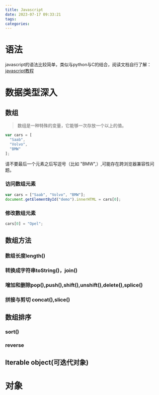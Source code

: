 ```yaml
---
title: Javascript
date: 2023-07-17 09:33:21
tags:
categories:
---
```


# 语法
javascript的语法比较简单，类似与python与C的结合，阅读文档自行了解：[javascript教程](https://developer.mozilla.org/zh-CN/docs/Learn/Getting_started_with_the_web/JavaScript_basics)

# 数据类型深入

## 数组
> 数组是一种特殊的变量，它能够一次存放一个以上的值。

```javascript
var cars = [
  "Saab",
  "Volvo",
  "BMW"
];
```
请不要最后一个元素之后写逗号（比如 "BMW",）,可能存在跨浏览器兼容性问题。

### 访问数组元素
```javascript
var cars = ["Saab", "Volvo", "BMW"];
document.getElementById("demo").innerHTML = cars[0]; 
```

### 修改数组元素
```javascript
cars[0] = "Opel";
```

## 数组方法
<a name="PwXt7"></a>
### 数组长度length()
<a name="uWCrC"></a>
### 转换成字符串toString()，join()
<a name="dwyHR"></a>
### 增加和删除pop(),push(),shift(),unshift(),delete(),splice()
<a name="qLYLl"></a>
### 拼接与剪切 concat(),slice()
<a name="O3iHp"></a>
## 数组排序
<a name="PkSPb"></a>
### sort()
<a name="SYB1M"></a>
### reverse
<a name="oyH3I"></a>
### 
<a name="KZ0oN"></a>
## lterable object(可迭代对象)

<a name="rtAIM"></a>
# 对象
<a name="XRB4R"></a>

